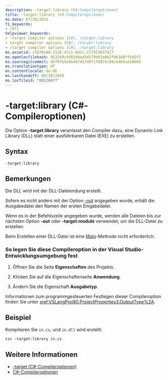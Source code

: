 ```yaml
---
description: -target:library (C#-Compileroptionen)
title: -target:library (C#-Compileroptionen)
ms.date: 07/20/2015
f1_keywords:
- /dll
helpviewer_keywords:
- -target compiler options [C#], /target:library
- target compiler options [C#], /target:library
- /target compiler options [C#], /target:library
ms.assetid: c5670e88-2126-47c1-8d1c-217923837d17
ms.openlocfilehash: 953249c4d0168ed3d279d03a0b2fb63d8ff6d5f5
ms.sourcegitcommit: d579fb5e4b46745fd0f1f8874c94c6469ce58604
ms.translationtype: HT
ms.contentlocale: de-DE
ms.lasthandoff: 08/30/2020
ms.locfileid: "89128477"
---
```

# <a name="-targetlibrary-c-compiler-options"></a>-target:library (C#-Compileroptionen)
Die Option **-target:library** veranlasst den Compiler dazu, eine Dynamic Link Library (DLL) statt einer ausführbaren Datei (EXE) zu erstellen.  
  
## <a name="syntax"></a>Syntax  
  
```console  
-target:library  
```  
  
## <a name="remarks"></a>Bemerkungen  
 Die DLL wird mit der DLL-Dateiendung erstellt.  
  
 Sofern es nicht anders mit der Option [-out](./out-compiler-option.md) angegeben wurde, erhält die Ausgabedatei den Namen der ersten Eingabedatei.  
  
 Wenn es in der Befehlszeile angegeben wurde, werden alle Dateien bis zur nächsten Option **-out** oder **-target:module** verwendet, um die DLL-Datei zu erstellen.  
  
 Beim Erstellen einer DLL-Datei ist eine [Main](../../programming-guide/main-and-command-args/index.md)-Methode nicht erforderlich.  
  
### <a name="to-set-this-compiler-option-in-the-visual-studio-development-environment"></a>So legen Sie diese Compileroption in der Visual Studio-Entwicklungsumgebung fest  
  
1. Öffnen Sie die Seite **Eigenschaften** des Projekts.  
  
2. Klicken Sie auf die Eigenschaftenseite **Anwendung**.  
  
3. Ändern Sie die Eigenschaft **Ausgabetyp**.  
  
 Informationen zum programmgesteuerten Festlegen dieser Compileroption finden Sie unter <xref:VSLangProj80.ProjectProperties3.OutputType%2A>.  
  
## <a name="example"></a>Beispiel  
 Kompilieren Sie `in.cs`, und `in.dll` wird erstellt:  
  
```console  
csc -target:library in.cs  
```  
  
## <a name="see-also"></a>Weitere Informationen

- [-target (C#-Compileroptionen)](./target-compiler-option.md)
- [C#-Compileroptionen](./index.md)
